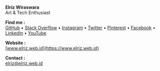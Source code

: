 **Elriz Wiraswara**\
Art & Tech Enthusiast

**Find me :**\
[GitHub](https://www.github.com/elrizwiraswara) • 
[Stack Overflow](https://www.stackoverflow.com/users/13082754) • 
[Instagram](https://www.instagram.com/elrizwiraswara) • 
[Twitter](https://www.twitter.com/elrizwiraswara) • 
[Pinterest](https://www.pinterest.com/elrizwiraswara) • 
[Facebook](https://www.facebook.com/elrizwiraswara) • 
[LinkedIn](https://www.linkedin.com/elrizwiraswara) • 
[YouTube](https://www.youtube.com/elrizwiraswara)

**Website :**\
[www.elriz.web.id](https://www.elriz.web.id)

**Contact :**\
[elriz@elriz.web.id](mailto:elriz@elriz.web.id)
